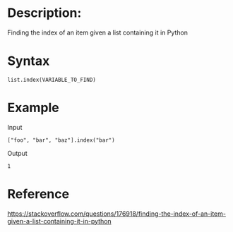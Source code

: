 # Description:
Finding the index of an item given a list containing it in Python

# Syntax
```
list.index(VARIABLE_TO_FIND)
```

# Example
Input
```
["foo", "bar", "baz"].index("bar")
```
Output
```
1
```
# Reference
https://stackoverflow.com/questions/176918/finding-the-index-of-an-item-given-a-list-containing-it-in-python